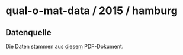 # qual-o-mat-data / 2015 / hamburg

## Datenquelle

Die Daten stammen aus [diesem](https://www.wahl-o-mat.de/hamburg2015/PositionsvergleichHamburg2015.pdf) PDF-Dokument.
